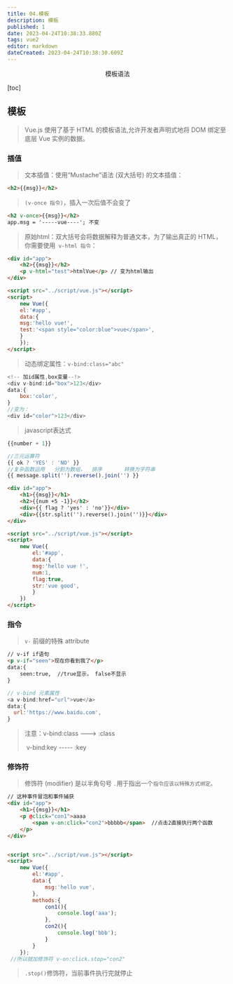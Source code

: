 ```yaml
---
title: 04.模板
description: 模板
published: 1
date: 2023-04-24T10:38:33.880Z
tags: vue2
editor: markdown
dateCreated: 2023-04-24T10:38:30.609Z
---
```


<center>模板语法</center>

[toc]



## 模板

> Vue.js 使用了基于 HTML 的模板语法,允许开发者声明式地将 DOM 绑定至底层 Vue 实例的数据。



### 插值

> 文本插值：使用“Mustache”语法 (双大括号) 的文本插值：

```html
<h2>{{msg}}</h2>
```

>  `(v-once 指令)`，插入一次后值不会变了

```html
<h2 v-once>{{msg}}</h2>
app.msg = '-----vue----'; 不变
```



> 原始html：双大括号会将数据解释为普通文本，为了输出真正的 HTML，你需要使用` v-html 指令`：

```html
<div id="app">
    <h2>{{msg}}</h2>
    <p v-html="test">htmlVue</p> // 变为html输出
</div>

<script src="../script/vue.js"></script>
<script>
    new Vue({
    el:'#app',
    data:{
    msg:'hello vue!',
    test:'<span style="color:blue">vue</span>',
    }
    });
</script>
```



> 动态绑定属性：`v-bind:class="abc"`  

```js
<!-- 加id属性,box变量--!>
<div v-bind:id="box">123</div>
data:{
	box:'color',
}
//变为：
<div id="color">123</div>
```



> javascript表达式

```js
{{number + 1}}

//三元运算符
{{ ok ? 'YES' : 'NO' }}
//复杂函数运用   分割为数组，  排序       转换为字符串
{{ message.split('').reverse().join('') }}
```

```html
<div id="app">
    <h1>{{msg}}</h1>
    <h2>{{num +5 -1}}</h2>
    <div>{{ flag ? 'yes' : 'no'}}</div>
    <div>{{str.split('').reverse().join('')}}</div>
</div>

<script src="../script/vue.js"></script>
<script>
	new Vue({
        el:'#app',
        data:{
        msg:'hello vue !',
        num:1,
        flag:true,
        str:'vue good',
        }
    })
</script>
```



### 指令

> `v-` 前缀的特殊 attribute

```html
// v-if if语句
<p v-if="seen">现在你看到我了</p>
data:{
	seen:true,  //true显示， false不显示
}
```

```js
// v-bind 元素属性
<a v-bind:href="url">vue</a>
data:{
  url:'https://www.baidu.com',
}
```

> 注意：v-bind:class   --->  :class   
>
> ​	  v-bind:key    ----- :key

### 修饰符

> 修饰符 (modifier) 是以半角句号 `.`用于指出一个`指令应该以特殊方式绑定。`

```html
// 这种事件冒泡和事件捕获
<div id="app">
    <h1>{{msg}}</h1>
    <p @click="con1">aaaa
        <span v-on:click="con2">bbbbb</span>  //点击2直接执行两个函数
    </p>
</div>


<script src="../script/vue.js"></script>
<script>
    new Vue({
        el:'#app',
        data:{
            msg:'hello vue',
        },
        methods:{
            con1(){
                console.log('aaa');
            },
            con2(){
                console.log('bbb');
            }
        }
    });
 //所以就加修饰符 v-on:click.stop="con2"
```

> `.stop()`修饰符，当前事件执行完就停止

